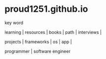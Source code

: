 # proud1251.github.io
key word

learning | resources | books | path | interviews | 

projects | frameworks | os | app | 

programmer | software engineer 
